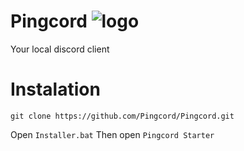 # Pingcord   ![logo](https://github.com/Pingcord/Pingcord/blob/main/assets/icon.png?raw=true)
Your local discord client

# Instalation
```
git clone https://github.com/Pingcord/Pingcord.git
```
Open ```Installer.bat```
Then open ```Pingcord Starter```
